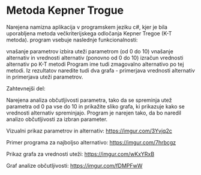 # Metoda Kepner Trogue

Narejena namizna aplikacija v programskem jeziku c#, kjer je bila uporabljena metoda večkriterijskega odločanja Kepner Tregoe (K-T metoda). program vsebuje naslednje funkcionalnosti:


vnašanje parametrov
izbira uteži parametrom (od 0 do 10)
vnašanje alternativ in vrednosti alternativ (ponovno od 0 do 10)
izračun vrednosti alternativ po K-T metodi
Program ime tudi zmagovalno alternativo po tej metodi. Iz rezultatov naredite tudi dva grafa - primerjava vrednosti alternativ in primerjava uteži parametrov.

Zahtevnejši del: 

Narejena analiza občutljivosti parametra, tako da se spreminja utež parametra od 0 pa vse do 10 in prikažite sliko grafa, ki prikazuje kako se vrednosti alternativ spreminjajo. Program je narejen tako, da bo naredil analizo občutljivosti za izbran parameter.

Vizualni prikaz parametrov in alternativ:
https://imgur.com/3Yvjq2c 


Primer programa za najboljso alternativo:
https://imgur.com/7hrbcgz

Prikaz grafa za vrednosti uteži:
https://imgur.com/wKxYRxB

Graf analize občutljivosti:
https://imgur.com/fDMPFwW
